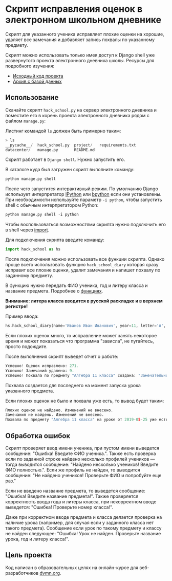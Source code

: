 # Скрипт исправления оценок в электронном школьном дневнике

Скрипт для указанного ученика исправляет плохие оценки на хорошие, удаляет все замечания и добавляет запись похвалы по указанному предмету.

Скрипт можно использовать только имея доступ к Django shell уже развернутого проекта электронного дневника школы. 
Ресурсы для подробного изучения:
- [Исходный код проекта](https://github.com/devmanorg/e-diary/tree/master)
- [Архив с базой данных](https://dvmn.org/filer/canonical/1562234129/166/)

## Использование

Скачайте скрипт `hack_school.py` на сервер электронного дневника и поместите его в корень проекта электронного дневника рядом с файлом `manage.py`:

Листинг командой `ls` должен быть примерно таким:
```s
> ls
__pycache__/  hack_school.py  project/   requirements.txt
datacenter/   manage.py       README.md  
```

Скрипт работает в `Django shell`. Нужно запустить его.

В каталоге куда был загружен скрипт выполните команду:
```s
python manage.py shell
```

После чего запустится интерактивный режим. По умолчанию Django использует интерпретатор [IPython](https://ru.wikipedia.org/wiki/IPython) или [bpython](https://youtu.be/GB_00Whlf4U) если они установлены. При необходимости используйте параметр `-i python`, чтобы запустить shell с обычным интерпретатором Python:
```s
python manage.py shell -i python
```

Чтобы воспользоваться возможностями скрипта нужно подключить его в shell через [import](https://pythonworld.ru/osnovy/rabota-s-modulyami-sozdanie-podklyuchenie-instrukciyami-import-i-from.html).

Для подключения скрипта введите команду:
```python
import hack_school as hs
```

После подключения можно использовать все функции скрипта. Однако проще всего использовать функцию `hack_school_diary` которая сразу исправит все плохие оценки, удалит замечания и напишет похвалу по заданному предмету.

В функцию нужно передать ФИО ученика, год и литеру класса и название предмета. Подробнее о [функциях](https://wombat.org.ua/AByteOfPython/functions.html#id1).

**Внимание: литера класса вводится в русской раскладке и в верхнем регистре!**

Пример ввода:
```python
hs.hack_school_diary(name='Иванов Иван Иванович', year=11, letter='А', subject='Алгебра')
```

Если плохих оценок много, то исправление может занять некоторое время и может показаться что программа "зависла", не пугайтесь, просто подождите.

После выполнения скрипт выведет отчет о работе:
```python
Успешно! Оценок исправлено: 271.
Успешно! Замечаний удалено: 9.
Успешно! Похвала по предмету "Алгебра 11 класса" создана: "Замечательно!".
```

Похвала создается для последнего на момент запуска урока указанного предмета.

Если плохих оценок не было и похвала уже есть, то вывод будет таким:
```python
Плохих оценок не найдено. Изменений не внесено.
Замечания не найдены. Изменений не внесено.
Похвала по предмету "Алгебра 11 класса" на уроке от 2019-05-25 уже есть. Не создается больше одной похвалы на урок.
```

## Обработка ошибок

Скрипт проверяет ввод имени ученика, при пустом имени выведется сообщение: "Ошибка! Введите ФИО ученика.".
Также есть проверка если по заданной строке найдено несколько профилей учеников &mdash; тогда выводится сообщение: "Найдено несколько учеников! Введите ФИО полностью.". Если же профиль не найден, то выводится сообщение: "Не найдено учеников! Проверьте ФИО и попробуйте еще раз."

Если не введено название предмета, то выведется сообщение: "Ошибка! Введите название предмета!". Также проверяется корректность ввода года и литеры класса, при некорректном вводе выведется: "Ошибка! Проверьте номер класса!".

Даже при корректном вводе предмета и класса делается проверка на наличие урока (например, для случая если у заданного класса нет такого предмета). Сообщение если урок по такому предмету и классу не найден следующее: "Ошибка! Урок не найден. Проверьте название урока, год и литеру класса!".

## Цель проекта

Код написан в образовательных целях на онлайн-курсе для веб-разработчиков [dvmn.org](https://dvmn.org/).